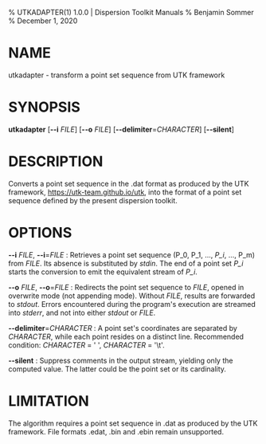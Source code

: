 % UTKADAPTER(1) 1.0.0 | Dispersion Toolkit Manuals
% Benjamin Sommer
% December 1, 2020

# NAME

utkadapter - transform a point set sequence from UTK framework

# SYNOPSIS

**utkadapter** [**\--i** *FILE*] [**\--o** *FILE*] [**\--delimiter**=*CHARACTER*] [**\--silent**]

# DESCRIPTION

Converts a point set sequence in the .dat format as produced by the UTK framework, https://utk-team.github.io/utk, into the format of a point set sequence defined by the present dispersion toolkit.

# OPTIONS

**\--i** *FILE*, **\--i**=*FILE*
:   Retrieves a point set sequence (P_0, P_1, ..., *P_i*, ..., P_m) from *FILE*. Its absence is substituted by *stdin*. The end of a point set *P_i* starts the conversion to emit the equivalent stream of *P_i*.

**\--o** *FILE*, **\--o**=*FILE*
:   Redirects the point set sequence to *FILE*, opened in overwrite mode (not appending mode). Without *FILE*, results are forwarded to *stdout*. Errors encountered during the program's execution are streamed into *stderr*, and not into either *stdout* or *FILE*.

**\--delimiter**=*CHARACTER*
:   A point set's coordinates are separated by *CHARACTER*, while each point resides on a distinct line. Recommended condition: *CHARACTER* = \' \', *CHARACTER* = \'\\t\'.

**\--silent**
:   Suppress comments in the output stream, yielding only the computed value. The latter could be the point set or its cardinality.

# LIMITATION

The algorithm requires a point set sequence in .dat as produced by the UTK framework. File formats .edat, .bin and .ebin remain unsupported.